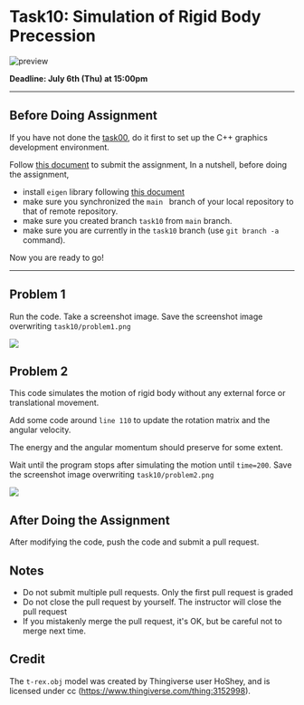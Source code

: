 # Task10: Simulation of Rigid Body Precession

![preview](preview.png)

**Deadline: July 6th (Thu) at 15:00pm**

----

## Before Doing Assignment

If you have not done the [task00](../task00), do it first to set up the C++ graphics development environment.

Follow [this document](../doc/submit.md) to submit the assignment, In a nutshell, before doing the assignment,

- install `eigen` library following  [this document](../doc/setup_eigen.md)
- make sure you synchronized the `main ` branch of your local repository  to that of remote repository.
- make sure you created branch `task10` from `main` branch.
- make sure you are currently in the `task10` branch (use `git branch -a` command).

Now you are ready to go!

---

## Problem 1

Run the code. Take a screenshot image. 
Save the screenshot image overwriting `task10/problem1.png`


![](2023-07-05-23-29-57.png)

## Problem 2

This code simulates the motion of rigid body without any external force or translational movement.

Add some code around `line 110` to update the rotation matrix and the angular velocity.

The energy and the angular momentum should preserve for some extent.   

Wait until the program stops after simulating the motion until `time=200`. Save the screenshot image overwriting `task10/problem2.png`


![](2023-07-06-03-25-54.png)

## After Doing the Assignment

After modifying the code, push the code and submit a pull request.


## Notes

- Do not submit multiple pull requests. Only the first pull request is graded
- Do not close the pull request by yourself. The instructor will close the pull request
- If you mistakenly merge the pull request, it's OK, but be careful not to merge next time. 

## Credit

The `t-rex.obj` model was created by Thingiverse user HoShey, and is licensed under cc (https://www.thingiverse.com/thing:3152998).
